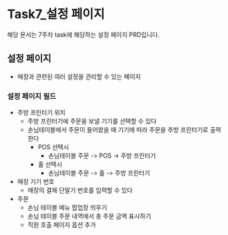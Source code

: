# Task7_설정 페이지
해당 문서는 7주차 task에 해당하는 설정 페이지 PRD입니다.

## 설정 페이지
- 매장과 관련된 여러 설정을 관리할 수 있는 페이지

### 설정 페이지 필드
- 주방 프린터기 위치
  - 주방 프린터기에 주문을 보낼 기기를 선택할 수 있다
  - 손님테이블에서 주문이 들어왔을 때 기기에 따라 주문을 추방 프린터기로 출력한다
    - POS 선택시
      - 손님테이블 주문 -> POS -> 주방 프린터기
    - 홀 선택시
      - 손님테이블 주문 -> 홀 -> 주방 프린터기
- 매장 기기 번호
  - 매장의 결제 단말기 번호를 입력할 수 있다
- 주문
  - 손님 테이블 메뉴 팝업창 띄우기
  - 손님 테이블 주문 내역에서 총 주문 금액 표시하기
  - 직원 호출 페이지 옵션 추가